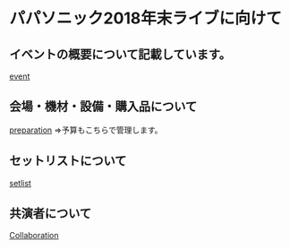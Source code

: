 # パパソニック2018年末ライブに向けて

## イベントの概要について記載しています。
[event](./event.md)

## 会場・機材・設備・購入品について
[preparation](./preparation.md)
⇒予算もこちらで管理します。

## セットリストについて
[setlist](./setlist.md)

## 共演者について
[Collaboration](./collaboration.md)